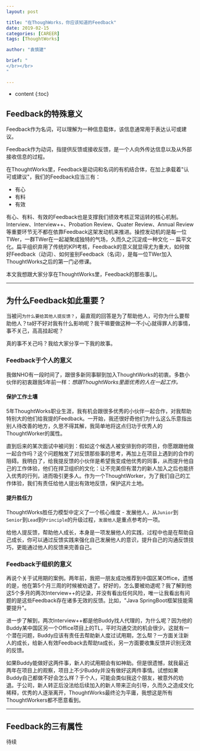 ```yaml
---
layout: post

title: "在ThoughWorks，你应该知道的Feedback"
date: 2019-02-15
categories: [CAREER]
tags: [ThoughtWorks]

author: "袁慎建"

brief: "
</br></br>
"

---
```


* content
{:toc}

## Feedback的特殊意义
Feedback作为名词，可以理解为一种信息载体，该信息通常用于表达认可或建议。

Feedback作为动词，指提供反馈或接收反馈，是一个人向外传达信息以及从外部接收信息的过程。

在ThoughtWorks里，Feedback是动词和名词的有机结合体，在加上承载着"认可或建议"，我们的Feedback应当三有：
- 有心
- 有料
- 有效

有心、有料、有效的Feedback也是支撑我们绩效考核正常运转的核心机制。Interview、Interview++、Probation Review、Quater Review、Annual Review等重要环节无不都在依靠Feedback这架发动机来推进。操控发动机的是每一位TWer，一群TWer在一起凝聚成独特的气场，久而久之沉淀成一种文化 -- 扁平文化。扁平组织弃用了传统的KPI考核，Feedback的意义就显得尤为重大，如何做好Feedback（动词）、如何鉴别Feedback（名词），是每一位TWer加入ThoughtWorks之后的第一门必修课。

本文我想跟大家分享在ThoughtWorks里，Feedback的那些事儿。


---

## 为什么Feedback如此重要？
当被问`为什么要给其他人提反馈？`，最直观的回答是为了帮助他人，可你为什么要帮助他人？ta好不好对我有什么影响呢？我干嘛要做这种一不小心就得罪人的事情，事不关己，高高挂起呢？

真的事不关己吗？我给大家分享一下我的故事。


### Feedback于个人的意义
我做NHO有一段时间了，跟很多新同事聊到加入ThoughtWorks的初衷。多数小伙伴的初衷跟我5年前一样：*想跟ThoughtWorks里面优秀的人在一起工作。*

#### 保护工作土壤

5年ThoughtWorks职业生涯，我有机会跟很多优秀的小伙伴一起合作，对我帮助特别大的他们给我提的Feedback。一开始，我还很好奇他们为什么这么乐意指出别人待改善的地方，久思不得其解，我简单地将这点归功于优秀人的ThoughtWorker的属性。

直到后来的某次面试中被问到：假如这个候选人被安排到你的项目，你愿跟跟他做一起合作吗？这个问题触发了对反馈那些事的思考，再加上在项目上遇到的合作的阻碍。我明白了，给我提反馈的小伙伴是希望我变成他优秀的同事，从而提升他自己的工作体验，他们在捍卫组织的文化：让不完美但有潜力的新人加入之后也能挤入优秀的行列，进而吸引更多人。作为一个ThoughtWorker，为了我们自己的工作体验，我们有责任给他人提出有效地反馈，保护这片土地。


#### 提升胜任力
ThoughtWorks胜任力模型中定义了一个核心维度 - 发展他人，从`Junior`到`Senior`到`Lead`到`Principle`的升级过程，`发展他人`是重点参考的一项。

给他人提反馈，帮助他人成长，本身是一项发展他人的实践，过程中也是在帮助自己成长，你可以通过反馈实践来强化自己发展他人的意识，提升自己的沟通反馈技巧，更能通过他人的反馈来完善自己。


### Feedback于组织的意义
再说个关于试用期的案例。两年前，我把一朋友成功推荐到中国区某Office，遗憾的是，他在第5个月三周的时候被劝退了。好好的，怎么要被劝退呢？我了解到他这5个多月的两次Interview++的记录，并没有看出任何风险，唯一让我看出有问题的是这些Feedback存在诸多无效的反馈。比如，"Java SpringBoot框架技能需要提升"。

进一步了解到，两次Interview++都是他Buddy找人代理的，为什么呢？因为他的Buddy某中国区另一个Office项目上的TL，平时沟通交流的机会很少。这就有一个潜在问题，Buddy应该有责任去帮助新人度过试用期，怎么帮？一方面关注新人的成长，给新人有效Feedback去帮助ta成长，另一方面要收集反馈并识别无效的反馈。

如果Buddy能做好这两件事，新人的试用期会有如神助。但是很遗憾，就我最近两年在项目上的观察，项目上不少Buddy并没有做好这两件事情。试想如果Buddy自己都做不好会怎么样？于个人，可能会类似我这个朋友，被意外的劝退。于公司，新人转正后没法给后续加入的新人带来正向引导，久而久之造成文化稀释，优秀的人逐渐离开，ThoughtWorks最终沦为平庸，我想这是所有ThoughtWorkers都不愿意看到。


---

## Feedback的三有属性

待续


























